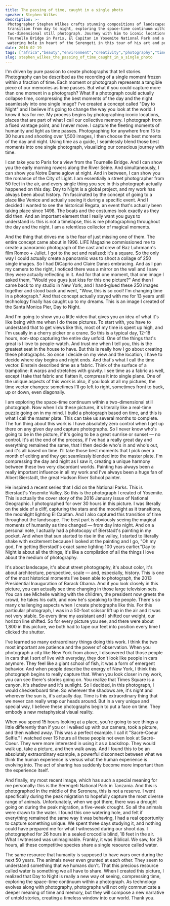 ```yaml
---
title: The passing of time, caught in a single photo
speaker: Stephen Wilkes
description: >-
 Photographer Stephen Wilkes crafts stunning compositions of landscapes as they
 transition from day to night, exploring the space-time continuum within a
 two-dimensional still photograph. Journey with him to iconic locations like the
 Tournelle Bridge in Paris, El Capitan in Yosemite National Park and a life-giving
 watering hole in heart of the Serengeti in this tour of his art and process.
date: 2016-02-19
tags: ["africa","beauty","environment","creativity","photography","time","technology","water","visualizations"]
slug: stephen_wilkes_the_passing_of_time_caught_in_a_single_photo
---
```


I'm driven by pure passion to create photographs that tell stories. Photography can be
described as the recording of a single moment frozen within a fraction of time. Each
moment or photograph represents a tangible piece of our memories as time passes. But what
if you could capture more than one moment in a photograph? What if a photograph could
actually collapse time, compressing the best moments of the day and the night seamlessly
into one single image? I've created a concept called "Day to Night" and I believe it's
going to change the way you look at the world. I know it has for me. My process begins by
photographing iconic locations, places that are part of what I call our collective memory.
I photograph from a fixed vantage point, and I never move. I capture the fleeting moments
of humanity and light as time passes. Photographing for anywhere from 15 to 30 hours and
shooting over 1,500 images, I then choose the best moments of the day and night. Using time
as a guide, I seamlessly blend those best moments into one single photograph, visualizing
our conscious journey with time.

I can take you to Paris for a view from the Tournelle Bridge. And I can show you the early
morning rowers along the River Seine. And simultaneously, I can show you Notre Dame aglow
at night. And in between, I can show you the romance of the City of Light. I am essentially
a street photographer from 50 feet in the air, and every single thing you see in this
photograph actually happened on this day. Day to Night is a global project, and my work has
always been about history. I'm fascinated by the concept of going to a place like Venice
and actually seeing it during a specific event. And I decided I wanted to see the
historical Regata, an event that's actually been taking place since 1498. The boats and
the costumes look exactly as they did then. And an important element that I really want
you guys to understand is: this is not a timelapse, this is me photographing throughout
the day and the night. I am a relentless collector of magical moments.

And the thing that drives me is the fear of just missing one of them. The entire concept
came about in 1996. LIFE Magazine commissioned me to create a panoramic photograph of the
cast and crew of Baz Luhrmann's film Romeo + Juliet. I got to the set and realized: it's a
square. So the only way I could actually create a panoramic was to shoot a collage of 250
single images. So I had DiCaprio and Claire Danes embracing. And as I pan my camera to the
right, I noticed there was a mirror on the wall and I saw they were actually reflecting in
it. And for that one moment, that one image I asked them, "Would you guys just kiss for
this one picture?" And then I came back to my studio in New York, and I hand-glued these
250 images together and stood back and went, "Wow, this is so cool! I'm changing time in a
photograph." And that concept actually stayed with me for 13 years until technology
finally has caught up to my dreams. This is an image I created of the Santa Monica Pier,
Day to Night.

And I'm going to show you a little video that gives you an idea of what it's like being
with me when I do these pictures. To start with, you have to understand that to get views
like this, most of my time is spent up high, and I'm usually in a cherry picker or a
crane. So this is a typical day, 12-18 hours, non-stop capturing the entire day unfold. One
of the things that's great is I love to people-watch. And trust me when I tell you, this
is the greatest seat in the house to have. But this is really how I go about creating these
photographs. So once I decide on my view and the location, I have to decide where day
begins and night ends. And that's what I call the time vector. Einstein described time as
a fabric. Think of the surface of a trampoline: it warps and stretches with gravity. I see
time as a fabric as well, except I take that fabric and flatten it, compress it into
single plane. One of the unique aspects of this work is also, if you look at all my
pictures, the time vector changes: sometimes I'll go left to right, sometimes front to
back, up or down, even diagonally.

I am exploring the space-time continuum within a two-dimensional still photograph. Now when
I do these pictures, it's literally like a real-time puzzle going on in my mind. I build a
photograph based on time, and this is what I call the master plate. This can take us
several months to complete. The fun thing about this work is I have absolutely zero
control when I get up there on any given day and capture photographs. So I never know
who's going to be in the picture, if it's going to be a great sunrise or sunset — no
control. It's at the end of the process, if I've had a really great day and everything
remained the same, that I then decide who's in and who's out, and it's all based on time.
I'll take those best moments that I pick over a month of editing and they get seamlessly
blended into the master plate. I'm compressing the day and night as I saw it, creating a
unique harmony between these two very discordant worlds. Painting has always been a really
important influence in all my work and I've always been a huge fan of Albert Bierstadt,
the great Hudson River School painter.

He inspired a recent series that I did on the National Parks. This is Bierstadt's Yosemite
Valley. So this is the photograph I created of Yosemite. This is actually the cover story
of the 2016 January issue of National Geographic. I photographed for over 30 hours in this
picture. I was literally on the side of a cliff, capturing the stars and the moonlight as
it transitions, the moonlight lighting El Capitan. And I also captured this transition of
time throughout the landscape. The best part is obviously seeing the magical moments of
humanity as time changed — from day into night. And on a personal note, I actually had a
photocopy of Bierstadt's painting in my pocket. And when that sun started to rise in the
valley, I started to literally shake with excitement because I looked at the painting and
I go, "Oh my god, I'm getting Bierstadt's exact same lighting 100 years earlier."Day to
Night is about all the things, it's like a compilation of all the things I love about the
medium of photography.

It's about landscape, it's about street photography, it's about color, it's about
architecture, perspective, scale — and, especially, history. This is one of the most
historical moments I've been able to photograph, the 2013 Presidential Inauguration of
Barack Obama. And if you look closely in this picture, you can actually see time changing
in those large television sets. You can see Michelle waiting with the children, the
president now greets the crowd, he takes his oath, and now he's speaking to the people.
There's so many challenging aspects when I create photographs like this. For this
particular photograph, I was in a 50-foot scissor lift up in the air and it was not very
stable. So every time my assistant and I shifted our weight, our horizon line shifted. So
for every picture you see, and there were about 1,800 in this picture, we both had to tape
our feet into position every time I clicked the shutter.

I've learned so many extraordinary things doing this work. I think the two most important
are patience and the power of observation. When you photograph a city like New York from
above, I discovered that those people in cars that I sort of live with everyday, they
don't look like people in cars anymore. They feel like a giant school of fish, it was a
form of emergent behavior. And when people describe the energy of New York, I think this
photograph begins to really capture that. When you look closer in my work, you can see
there's stories going on. You realize that Times Square is a canyon, it's shadow and it's
sunlight. So I decided, in this photograph, I would checkerboard time. So wherever the
shadows are, it's night and wherever the sun is, it's actually day. Time is this
extraordinary thing that we never can really wrap our heads around. But in a very unique
and special way, I believe these photographs begin to put a face on time. They embody a
new metaphysical visual reality.

When you spend 15 hours looking at a place, you're going to see things a little
differently than if you or I walked up with our camera, took a picture, and then walked
away. This was a perfect example. I call it "Sacré-Coeur Selfie." I watched over 15 hours
all these people not even look at Sacré-Coeur. They were more interested in using it as a
backdrop. They would walk up, take a picture, and then walk away. And I found this to be
an absolutely extraordinary example, a powerful disconnect between what we think the human
experience is versus what the human experience is evolving into. The act of sharing has
suddenly become more important than the experience itself. 

And finally, my most recent image, which has such a special meaning for me personally:
this is the Serengeti National Park in Tanzania. And this is photographed in the middle of
the Seronera, this is not a reserve. I went specifically during the peak migration to
hopefully capture the most diverse range of animals. Unfortunately, when we got there,
there was a drought going on during the peak migration, a five-week drought. So all the
animals were drawn to the water. I found this one watering hole, and felt if everything
remained the same way it was behaving, I had a real opportunity to capture something
unique. We spent three days studying it, and nothing could have prepared me for what I
witnessed during our shoot day. I photographed for 26 hours in a sealed crocodile blind,
18 feet in the air. What I witnessed was unimaginable. Frankly, it was Biblical. We saw,
for 26 hours, all these competitive species share a single resource called
water.

The same resource that humanity is supposed to have wars over during the next 50 years.
The animals never even grunted at each other. They seem to understand something that we
humans don't. That this precious resource called water is something we all have to
share. When I created this picture, I realized that Day to Night is really a new way of
seeing, compressing time, exploring the space-time continuum within a photograph. As
technology evolves along with photography, photographs will not only communicate a deeper
meaning of time and memory, but they will compose a new narrative of untold stories,
creating a timeless window into our world. Thank you.

<!--
ad_duration=3.33
comment_count=66
event="TED2016"
external_start_time=0
has_talk_citation=0
intro_duration=11.82
is_subtitle_required="False"
is_talk_featured="True"
language="en"
language_swap="False"
native_language="en"
number_of_related_talks=6
number_of_speakers=1
number_of_subtitled_videos=32
number_of_tags=9
number_of_talk_download_languages=32
number_of_talk_more_resources=2
number_of_talk_recommendations=3
number_of_talks_take_actions=0
post_ad_duration=0.83
published_timestamp="2016-06-03 14:51:37"
recording_date="2016-02-19"
speaker_description="Narrative photographer"
speaker_is_published=1
speaker_name="Stephen Wilkes"
talk_name="The passing of time, caught in a single photo"
talk_recommendations_blurb="Check out these reading recommendations from Stephen Wilkes."
talks_tags=["africa","beauty","environment","creativity","photography","time","technology","water","visualizations"]
talks_take_action=[]
url_audio="https://download.ted.com/talks/StephenWilkes_2016.mp3?apikey=acme-roadrunner"
url_photo_speaker="https://pe.tedcdn.com/images/ted/9c321a6199de0dd46423118fc6f22d322eb7ac1d_254x191.jpg"
url_photo_talk="https://s3.amazonaws.com/talkstar-photos/uploads/4f481757-7c54-440a-a300-06d2a11ff450/StephenWilkes_2016-embed.jpg"
url_webpage="https://www.ted.com/talks/stephen_wilkes_the_passing_of_time_caught_in_a_single_photo"
video_type_name="TED Stage Talk"
-->